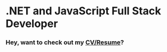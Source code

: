 # .NET and JavaScript Full Stack Developer

### **Hey**, want to check out my **[CV/Resume](./EliseoArevalo_CV.pdf)?**


